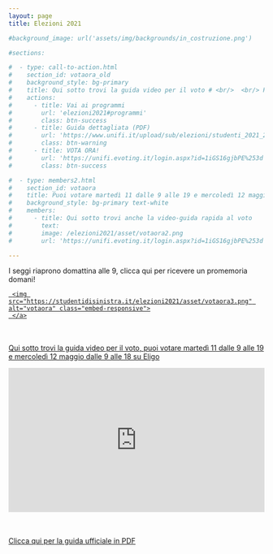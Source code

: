 ```yaml
---
layout: page
title: Elezioni 2021

#background_image: url('assets/img/backgrounds/in_costruzione.png')

#sections:

#  - type: call-to-action.html
#    section_id: votaora_old
#    background_style: bg-primary
#    title: Qui sotto trovi la guida video per il voto # <br/>  <br/> Puoi votare martedì 11 dalle 9 alle 19 e mercoledì 12 maggio dalle 9 alle 18 su Eligo
#    actions:
#      - title: Vai ai programmi
#        url: 'elezioni2021#programmi'
#        class: btn-success
#      - title: Guida dettagliata (PDF)
#        url: 'https://www.unifi.it/upload/sub/elezioni/studenti_2021_2023/guida_voto_eligo.pdf'
#        class: btn-warning
#      - title: VOTA ORA!
#        url: 'https://unifi.evoting.it/login.aspx?id=1iGS16gjbPE%253d'
#        class: btn-success

#  - type: members2.html
#    section_id: votaora
#    title: Puoi votare martedì 11 dalle 9 alle 19 e mercoledì 12 maggio dalle 9 alle 18 su Eligo
#    background_style: bg-primary text-white
#    members:
#      - title: Qui sotto trovi anche la video-guida rapida al voto
#        text:
#        image: /elezioni2021/asset/votaora2.png
#        url: 'https://unifi.evoting.it/login.aspx?id=1iGS16gjbPE%253d'

---
```


I seggi riaprono domattina alle 9, clicca qui per ricevere un promemoria domani!

<html>
   <head>
      <title>HTML Image as link</title>
   </head>
   <body>
<!--      The following image works as a link:<br>
--->
<!--
      <a href="https://unifi.evoting.it/login.aspx?id=1iGS16gjbPE%253d">
--->
      <a href="https://studentidisinistra.it/reminder_voto">

     <img src="https://studentidisinistra.it/elezioni2021/asset/votaora3.png" alt="votaora" class="embed-responsive">
     </a>
   </body>
</html>

<br> <br>
Qui sotto trovi la guida video per il voto, puoi votare martedì 11 dalle 9 alle 19 e mercoledì 12 maggio dalle 9 alle 18 su Eligo


<html>
    <style>
      .wrap-element {
        position: relative;
        overflow: hidden;
        padding-top: 56.25%;
      }
      .wrapped-iframe {
        position: absolute;
        top: 0;
        left: 0;
        width: 100%;
        height: 100%;
        border: 0;
      }
    </style>
  <body>
    <div class="wrap-element">
      <iframe class="wrapped-iframe" src="https://www.youtube.com/embed/0hQ0MdKU_Ks?loop=1&rel=0" gesture="media" allow="encrypted-media" allowfullscreen></iframe>
    </div>
  </body>
</html>

<br> <br>
<a href="https://www.unifi.it/upload/sub/elezioni/studenti_2021_2023/guida_voto_eligo.pdf">Clicca qui per la guida ufficiale in PDF</a>
